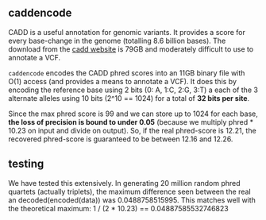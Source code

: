 caddencode
----------

CADD is a useful annotation for genomic variants. It provides a score for every
base-change in the genome (totalling 8.6 billion bases). The download from the
[cadd website](http://cadd.gs.washington.edu/) is 79GB and moderately difficult
to use to annotate a VCF.

`caddencode` encodes the CADD phred scores into an 11GB binary file with O(1)
access (and provides a means to annotate a VCF). It does this by encoding the
reference base using 2 bits (0: A, 1:C, 2:G, 3:T) a each of the 3 alternate alleles
using 10 bits (2^10 == 1024) for a total of **32 bits per site**.

Since the max phred score is 99 and we can store up to 1024 for each base, **the
loss of precision is bound to under 0.05** (because we multiply phred * 10.23 on input
and divide on output). So, if the real phred-score is 12.21, the recovered phred-score
is guaranteed to be between 12.16 and 12.26.

testing
-------

We have tested this extensively. In generating 20 million random
phred quartets (actually triplets), the maximum difference seen
between the real an decoded(encoded(data)) was 0.0488758515995.
This matches well with the theoretical maximum:
1 / (2 * 10.23) == 0.04887585532746823
